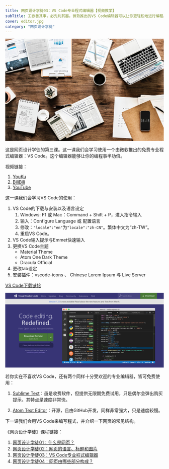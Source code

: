 ```yaml
---
title: 网页设计学徒03：VS Code专业程式编辑器【视频教学】
subTitle: 工欲善其事，必先利其器。微软推出的VS Code编辑器可以让你更轻松地进行编程。
cover: editor.jpg
category: "网页设计学徒"
---
```


![VS Code编辑器](editor.jpg)

这是网页设计学徒的第三课。这一课我们会学习使用一个由微软推出的免费专业程式编辑器：VS Code。这个编辑器能够让你的编程事半功倍。

视频链接：
1. [YouKu](http://v.youku.com/v_show/id_XMzU2NzU5MTQ1Mg==.html)
2. [BiliBili](https://www.bilibili.com/video/av22615781/)
3. [YouTube](https://youtu.be/OcQxjvbUtSk)

这一课我们会学习VS Code的使用：

1. VS Code的下载与安装以及语言设定
   1. Windows: F1 或 Mac：Command + Shift + P，进入指令输入
   2. 输入：Configure Language 或 配置语言
   3. 修改：`"locale":"en"`为`"locale":"zh-CN"`。繁体中文为“zh-TW”。
   4. 重启VS Code。
2. VS Code输入提示与Emmet快速输入
3. 更换VS Code主题
   - Material Theme
   - Atom One Dark Theme 
   - Dracula Official
4. 更改tab设定
5. 安装插件：vscode-icons 、 Chinese Lorem Ipsum 与 Live Server

[VS Code下载链接](https://code.visualstudio.com/)

![VS Code编缉器](vs-code.png)

若你实在不喜欢VS Code，还有两个同样十分受欢迎的专业编辑器，皆可免费使用：

1. [Sublime Text](https://www.sublimetext.com/)：虽是收费软件，但提供无限期免费试用，只是偶尔会弹出购买提示。其特点是速度非常快。

2. [Atom Text Editor](https://atom.io/)：开源，且由GitHub开发，同样非常强大，只是速度较慢。

下一课我们会用VS Code来编写程式，并介绍一下网页的常见结构。

《网页设计学徒》课程链接：
1. [网页设计学徒01：什么是网页？](/web-design)
2. [网页设计学徒02：网页的语言、标题和图片](/html-tags)
3. [网页设计学徒03：VS Code专业程式编辑器](/vs-code)
4. [网页设计学徒04：网页由哪些部分构成？](/html-sementic)